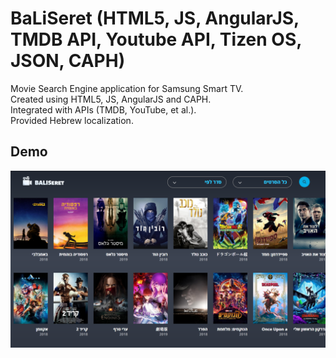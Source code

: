 # BaLiSeret (HTML5, JS, AngularJS, TMDB API, Youtube API, Tizen OS, JSON, CAPH)
Movie Search Engine application for Samsung Smart TV.\
Created using HTML5, JS, AngularJS and CAPH.\
Integrated with APIs (TMDB, YouTube, et al.).\
Provided Hebrew localization.

## Demo
[![Sample Run](https://raw.githubusercontent.com/orlovD/BaLiSeret/master/demoScreen.png)](https://orlovd.github.io/BaLiSeret/)

